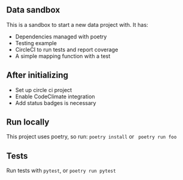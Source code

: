 ## Data sandbox

This is a sandbox to start a new data project with. It has:
- Dependencies managed with poetry
- Testing example
- CircleCI to run tests and report coverage
- A simple mapping function with a test

## After initializing

- Set up circle ci project
- Enable CodeClimate integration
- Add status badges is necessary

## Run locally

This project uses poetry, so run:
```poetry install```
or
``` poetry run foo```

## Tests

Run tests with `pytest`, or `poetry run pytest`
